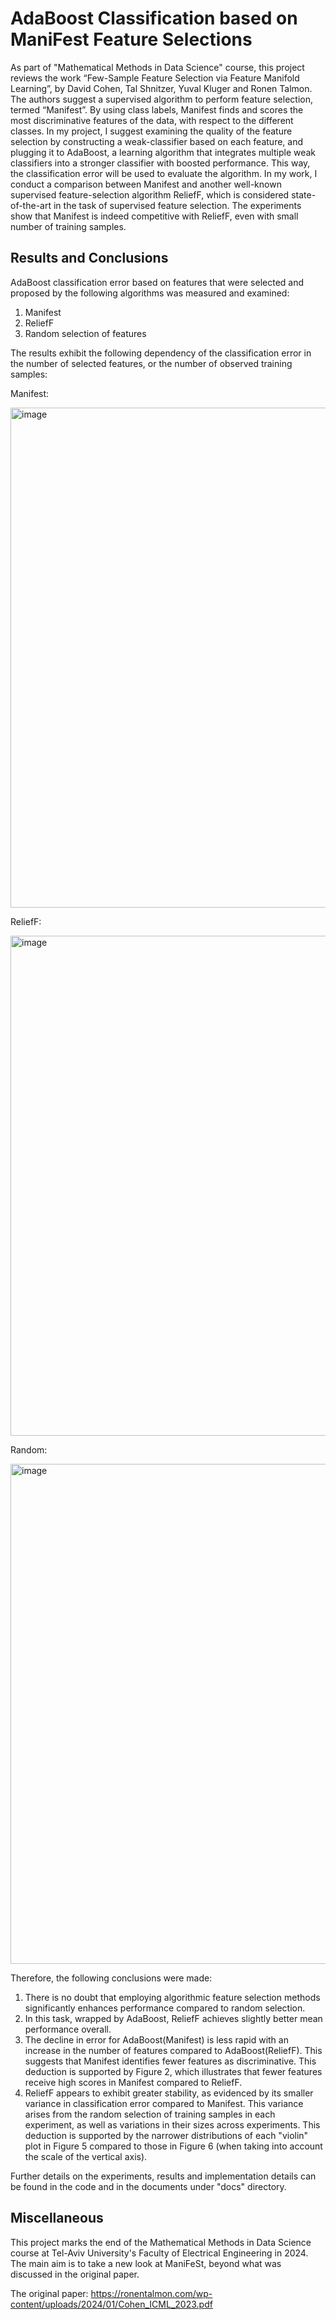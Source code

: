 # AdaBoost Classification based on ManiFest Feature Selections
As part of "Mathematical Methods in Data Science" course, this project reviews the work “Few-Sample Feature Selection via Feature Manifold Learning”, by David Cohen, Tal Shnitzer, Yuval Kluger and Ronen Talmon. 
The authors suggest a supervised algorithm to perform feature selection, termed “Manifest”. By using class labels, Manifest finds and scores the most discriminative features of the data, with respect to the different classes. In my project, I suggest examining the quality of the feature selection by constructing a weak-classifier based on each feature, and plugging it to AdaBoost, a learning algorithm that integrates multiple weak classifiers into a stronger classifier with boosted performance. This way, the classification error will be used to evaluate the algorithm. 
In my work, I conduct a comparison between Manifest and another well-known supervised feature-selection algorithm ReliefF, which is considered state-of-the-art in the task of supervised feature selection. The experiments show that Manifest is indeed competitive with ReliefF, even with small number of training samples.

## Results and Conclusions
AdaBoost classification error based on features that were selected and proposed by the following algorithms was measured and examined:
1. Manifest
2. ReliefF
3. Random selection of features

The results exhibit the following dependency of the classification error in the number of selected features, or the number of observed training samples:

Manifest:

<img width="800" alt="image" src="https://github.com/liavhen/manifest-project/assets/94541934/e835af82-edf8-462f-bfce-a407bc7050f2"> 

ReliefF:

<img width="800" alt="image" src="https://github.com/liavhen/manifest-project/assets/94541934/b9658279-083a-42fc-8eda-7b8b644934bc"> 

Random:

<img width="800" alt="image" src="https://github.com/liavhen/manifest-project/assets/94541934/bc11e03b-220f-45c8-af54-0c9bd54e6c5e"> 


Therefore, the following conclusions were made:
1.	There is no doubt that employing algorithmic feature selection methods significantly enhances performance compared to random selection.
2.	In this task, wrapped by AdaBoost, ReliefF achieves slightly better mean performance overall.
3.	The decline in error for AdaBoost(Manifest) is less rapid with an increase in the number of features compared to AdaBoost(ReliefF). This suggests that Manifest identifies fewer features as discriminative. This deduction is supported by Figure 2, which illustrates that fewer features receive high scores in Manifest compared to ReliefF.
4.	ReliefF appears to exhibit greater stability, as evidenced by its smaller variance in classification error compared to Manifest. This variance arises from the random selection of training samples in each experiment, as well as variations in their sizes across experiments. This deduction is supported by the narrower distributions of each "violin" plot in Figure 5 compared to those in Figure 6 (when taking into account the scale of the vertical axis).

Further details on the experiments, results and implementation details can be found in the code and in the documents under "docs" directory. 

## Miscellaneous

This project marks the end of the Mathematical Methods in Data Science course at Tel-Aviv University's Faculty of Electrical Engineering in 2024. 
The main aim is to take a new look at ManiFeSt, beyond what was discussed in the original paper.

The original paper:
https://ronentalmon.com/wp-content/uploads/2024/01/Cohen_ICML_2023.pdf
